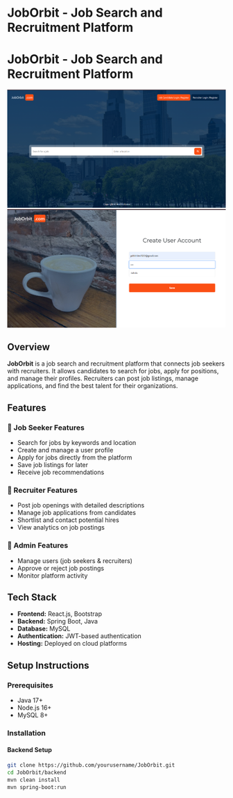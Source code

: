 # JobOrbit - Job Search and Recruitment Platform

# JobOrbit - Job Search and Recruitment Platform

![JobOrbit Screenshot](Project%20Images/Screenshot%202025-03-10%20192528.png)
![JobOrbit Dashboard](Project%20Images/Screenshot%202025-03-10%20192542.png)


## Overview
**JobOrbit** is a job search and recruitment platform that connects job seekers with recruiters. It allows candidates to search for jobs, apply for positions, and manage their profiles. Recruiters can post job listings, manage applications, and find the best talent for their organizations.

## Features

### 🔹 Job Seeker Features
- Search for jobs by keywords and location
- Create and manage a user profile
- Apply for jobs directly from the platform
- Save job listings for later
- Receive job recommendations

### 🔹 Recruiter Features
- Post job openings with detailed descriptions
- Manage job applications from candidates
- Shortlist and contact potential hires
- View analytics on job postings

### 🔹 Admin Features
- Manage users (job seekers & recruiters)
- Approve or reject job postings
- Monitor platform activity

## Tech Stack
- **Frontend:** React.js, Bootstrap
- **Backend:** Spring Boot, Java
- **Database:** MySQL
- **Authentication:** JWT-based authentication
- **Hosting:** Deployed on cloud platforms

## Setup Instructions

### Prerequisites
- Java 17+
- Node.js 16+
- MySQL 8+

### Installation

#### Backend Setup
```sh
git clone https://github.com/yourusername/JobOrbit.git
cd JobOrbit/backend
mvn clean install
mvn spring-boot:run
